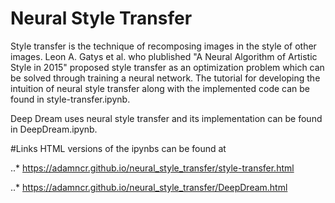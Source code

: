 # Neural Style Transfer

Style transfer is the technique of recomposing images in the style of other images. Leon A. Gatys et al. who plublished "A Neural Algorithm of Artistic Style in 2015" proposed style transfer as an optimization problem which can be solved through training a neural network.
The tutorial for developing the intuition of neural style transfer along with the implemented code can be found in style-transfer.ipynb. 

Deep Dream uses neural style transfer and its implementation can be found in DeepDream.ipynb. 

#Links 
HTML versions of the ipynbs can be found at 

..* https://adamncr.github.io/neural_style_transfer/style-transfer.html 

..* https://adamncr.github.io/neural_style_transfer/DeepDream.html

